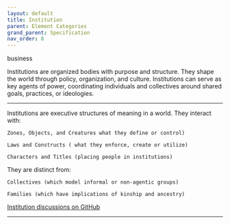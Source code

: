 ```yaml
---
layout: default
title: Institution
parent: Element Categories
grand_parent: Specification
nav_order: 8
---
```


<span class="material-symbols-outlined">business</span>

Institutions are organized bodies with purpose and structure. They shape the world through policy, organization, and culture. Institutions can serve as key agents of power, coordinating individuals and collectives around shared goals, practices, or ideologies. 

--- 

Institutions are executive structures of meaning in a world. They interact with:

    Zones, Objects, and Creatures what they define or control)

    Laws and Constructs ( what they enforce, create or utilize) 

    Characters and Titles (placing people in institutions)

They are distinct from:

    Collectives (which model informal or non-agentic groups)

    Families (which have implications of kinship and ancestry) 

[Institution discussions on GitHub](https://github.com/OnlyWorlds/OnlyWorlds/discussions/categories/institution)

---
 